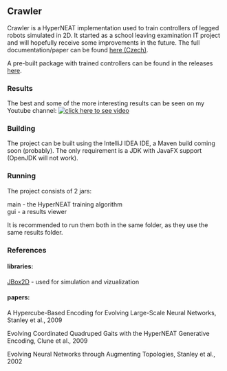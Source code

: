 Crawler
-------

Crawler is a HyperNEAT implementation used to train controllers of legged robots simulated in 2D. It started as a school leaving examination IT project and will hopefully receive some improvements in the future. The full documentation/paper can be found [here (Czech)](https://github.com/Colanderr/Crawler/raw/master/documentation/crawler.pdf).

A pre-built package with trained controllers can be found in the releases [here](https://github.com/Colanderr/Crawler/releases).

### Results ###
The best and some of the more interesting results can be seen on my Youtube channel:
[![click here to see video](https://img.youtube.com/vi/TC0XdPDnJrQ/0.jpg)](https://www.youtube.com/watch?v=TC0XdPDnJrQ)

### Building ###
The project can be built using the IntelliJ IDEA IDE, a Maven build coming soon (probably). The only requirement is a JDK with JavaFX support (OpenJDK will not work).

### Running ###
The project consists of 2 jars:

main - the HyperNEAT training algorithm  
gui - a results viewer  

It is recommended to run them both in the same folder, as they use the same results folder.

### References ###
#### libraries: ####
[JBox2D](https://github.com/jbox2d/jbox2d)  - used for simulation and vizualization

#### papers: ####
A Hypercube-Based Encoding for Evolving Large-Scale Neural Networks, Stanley et al., 2009

Evolving Coordinated Quadruped Gaits with the HyperNEAT
Generative Encoding, Clune et al., 2009

Evolving Neural Networks through Augmenting Topologies, Stanley et al., 2002  
